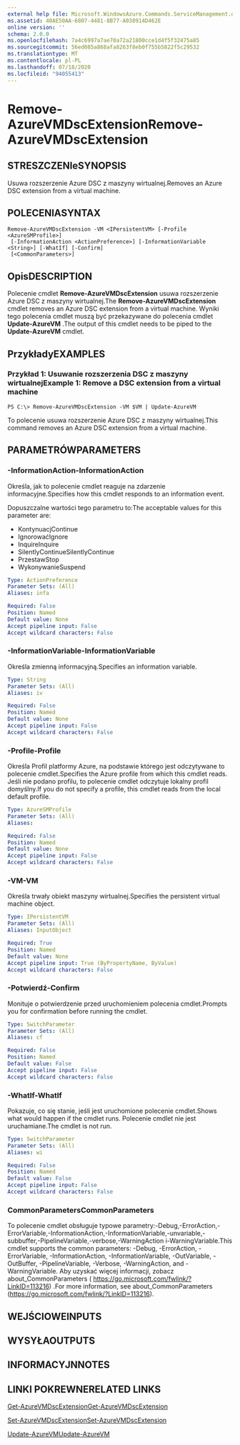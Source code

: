 ```yaml
---
external help file: Microsoft.WindowsAzure.Commands.ServiceManagement.dll-Help.xml
ms.assetid: 40AE50AA-6807-4481-8B77-A038914D462E
online version: ''
schema: 2.0.0
ms.openlocfilehash: 7a4c6997a7ae70a72a21800cce1d4f5f32475a85
ms.sourcegitcommit: 56ed085a868afa8263f8eb0f755b5822f5c29532
ms.translationtype: MT
ms.contentlocale: pl-PL
ms.lasthandoff: 07/18/2020
ms.locfileid: "94055413"
---
```

# <span data-ttu-id="67396-101">Remove-AzureVMDscExtension</span><span class="sxs-lookup"><span data-stu-id="67396-101">Remove-AzureVMDscExtension</span></span>

## <span data-ttu-id="67396-102">STRESZCZENIe</span><span class="sxs-lookup"><span data-stu-id="67396-102">SYNOPSIS</span></span>
<span data-ttu-id="67396-103">Usuwa rozszerzenie Azure DSC z maszyny wirtualnej.</span><span class="sxs-lookup"><span data-stu-id="67396-103">Removes an Azure DSC extension from a virtual machine.</span></span>

## <span data-ttu-id="67396-104">POLECENIA</span><span class="sxs-lookup"><span data-stu-id="67396-104">SYNTAX</span></span>

```
Remove-AzureVMDscExtension -VM <IPersistentVM> [-Profile <AzureSMProfile>]
 [-InformationAction <ActionPreference>] [-InformationVariable <String>] [-WhatIf] [-Confirm]
 [<CommonParameters>]
```

## <span data-ttu-id="67396-105">Opis</span><span class="sxs-lookup"><span data-stu-id="67396-105">DESCRIPTION</span></span>
<span data-ttu-id="67396-106">Polecenie cmdlet **Remove-AzureVMDscExtension** usuwa rozszerzenie Azure DSC z maszyny wirtualnej.</span><span class="sxs-lookup"><span data-stu-id="67396-106">The **Remove-AzureVMDscExtension** cmdlet removes an Azure DSC extension from a virtual machine.</span></span>
<span data-ttu-id="67396-107">Wyniki tego polecenia cmdlet muszą być przekazywane do polecenia cmdlet **Update-AzureVM** .</span><span class="sxs-lookup"><span data-stu-id="67396-107">The output of this cmdlet needs to be piped to the **Update-AzureVM** cmdlet.</span></span>

## <span data-ttu-id="67396-108">Przykłady</span><span class="sxs-lookup"><span data-stu-id="67396-108">EXAMPLES</span></span>

### <span data-ttu-id="67396-109">Przykład 1: Usuwanie rozszerzenia DSC z maszyny wirtualnej</span><span class="sxs-lookup"><span data-stu-id="67396-109">Example 1: Remove a DSC extension from a virtual machine</span></span>
```
PS C:\> Remove-AzureVMDscExtension -VM $VM | Update-AzureVM
```

<span data-ttu-id="67396-110">To polecenie usuwa rozszerzenie Azure DSC z maszyny wirtualnej.</span><span class="sxs-lookup"><span data-stu-id="67396-110">This command removes an Azure DSC extension from a virtual machine.</span></span>

## <span data-ttu-id="67396-111">PARAMETRÓW</span><span class="sxs-lookup"><span data-stu-id="67396-111">PARAMETERS</span></span>

### <span data-ttu-id="67396-112">-InformationAction</span><span class="sxs-lookup"><span data-stu-id="67396-112">-InformationAction</span></span>
<span data-ttu-id="67396-113">Określa, jak to polecenie cmdlet reaguje na zdarzenie informacyjne.</span><span class="sxs-lookup"><span data-stu-id="67396-113">Specifies how this cmdlet responds to an information event.</span></span>

<span data-ttu-id="67396-114">Dopuszczalne wartości tego parametru to:</span><span class="sxs-lookup"><span data-stu-id="67396-114">The acceptable values for this parameter are:</span></span>

- <span data-ttu-id="67396-115">Kontynuacj</span><span class="sxs-lookup"><span data-stu-id="67396-115">Continue</span></span>
- <span data-ttu-id="67396-116">Ignorować</span><span class="sxs-lookup"><span data-stu-id="67396-116">Ignore</span></span>
- <span data-ttu-id="67396-117">Inquire</span><span class="sxs-lookup"><span data-stu-id="67396-117">Inquire</span></span>
- <span data-ttu-id="67396-118">SilentlyContinue</span><span class="sxs-lookup"><span data-stu-id="67396-118">SilentlyContinue</span></span>
- <span data-ttu-id="67396-119">Przestaw</span><span class="sxs-lookup"><span data-stu-id="67396-119">Stop</span></span>
- <span data-ttu-id="67396-120">Wykonywanie</span><span class="sxs-lookup"><span data-stu-id="67396-120">Suspend</span></span>

```yaml
Type: ActionPreference
Parameter Sets: (All)
Aliases: infa

Required: False
Position: Named
Default value: None
Accept pipeline input: False
Accept wildcard characters: False
```

### <span data-ttu-id="67396-121">-InformationVariable</span><span class="sxs-lookup"><span data-stu-id="67396-121">-InformationVariable</span></span>
<span data-ttu-id="67396-122">Określa zmienną informacyjną.</span><span class="sxs-lookup"><span data-stu-id="67396-122">Specifies an information variable.</span></span>

```yaml
Type: String
Parameter Sets: (All)
Aliases: iv

Required: False
Position: Named
Default value: None
Accept pipeline input: False
Accept wildcard characters: False
```

### <span data-ttu-id="67396-123">-Profile</span><span class="sxs-lookup"><span data-stu-id="67396-123">-Profile</span></span>
<span data-ttu-id="67396-124">Określa Profil platformy Azure, na podstawie którego jest odczytywane to polecenie cmdlet.</span><span class="sxs-lookup"><span data-stu-id="67396-124">Specifies the Azure profile from which this cmdlet reads.</span></span>
<span data-ttu-id="67396-125">Jeśli nie podano profilu, to polecenie cmdlet odczytuje lokalny profil domyślny.</span><span class="sxs-lookup"><span data-stu-id="67396-125">If you do not specify a profile, this cmdlet reads from the local default profile.</span></span>

```yaml
Type: AzureSMProfile
Parameter Sets: (All)
Aliases: 

Required: False
Position: Named
Default value: None
Accept pipeline input: False
Accept wildcard characters: False
```

### <span data-ttu-id="67396-126">-VM</span><span class="sxs-lookup"><span data-stu-id="67396-126">-VM</span></span>
<span data-ttu-id="67396-127">Określa trwały obiekt maszyny wirtualnej.</span><span class="sxs-lookup"><span data-stu-id="67396-127">Specifies the persistent virtual machine object.</span></span>

```yaml
Type: IPersistentVM
Parameter Sets: (All)
Aliases: InputObject

Required: True
Position: Named
Default value: None
Accept pipeline input: True (ByPropertyName, ByValue)
Accept wildcard characters: False
```

### <span data-ttu-id="67396-128">-Potwierdź</span><span class="sxs-lookup"><span data-stu-id="67396-128">-Confirm</span></span>
<span data-ttu-id="67396-129">Monituje o potwierdzenie przed uruchomieniem polecenia cmdlet.</span><span class="sxs-lookup"><span data-stu-id="67396-129">Prompts you for confirmation before running the cmdlet.</span></span>

```yaml
Type: SwitchParameter
Parameter Sets: (All)
Aliases: cf

Required: False
Position: Named
Default value: False
Accept pipeline input: False
Accept wildcard characters: False
```

### <span data-ttu-id="67396-130">-WhatIf</span><span class="sxs-lookup"><span data-stu-id="67396-130">-WhatIf</span></span>
<span data-ttu-id="67396-131">Pokazuje, co się stanie, jeśli jest uruchomione polecenie cmdlet.</span><span class="sxs-lookup"><span data-stu-id="67396-131">Shows what would happen if the cmdlet runs.</span></span>
<span data-ttu-id="67396-132">Polecenie cmdlet nie jest uruchamiane.</span><span class="sxs-lookup"><span data-stu-id="67396-132">The cmdlet is not run.</span></span>

```yaml
Type: SwitchParameter
Parameter Sets: (All)
Aliases: wi

Required: False
Position: Named
Default value: False
Accept pipeline input: False
Accept wildcard characters: False
```

### <span data-ttu-id="67396-133">CommonParameters</span><span class="sxs-lookup"><span data-stu-id="67396-133">CommonParameters</span></span>
<span data-ttu-id="67396-134">To polecenie cmdlet obsługuje typowe parametry:-Debug,-ErrorAction,-ErrorVariable,-InformationAction,-InformationVariable,-unvariable,-subbuffer,-PipelineVariable,-verbose,-WarningAction i-WarningVariable.</span><span class="sxs-lookup"><span data-stu-id="67396-134">This cmdlet supports the common parameters: -Debug, -ErrorAction, -ErrorVariable, -InformationAction, -InformationVariable, -OutVariable, -OutBuffer, -PipelineVariable, -Verbose, -WarningAction, and -WarningVariable.</span></span> <span data-ttu-id="67396-135">Aby uzyskać więcej informacji, zobacz about_CommonParameters ( https://go.microsoft.com/fwlink/?LinkID=113216) .</span><span class="sxs-lookup"><span data-stu-id="67396-135">For more information, see about_CommonParameters (https://go.microsoft.com/fwlink/?LinkID=113216).</span></span>

## <span data-ttu-id="67396-136">WEJŚCIOWE</span><span class="sxs-lookup"><span data-stu-id="67396-136">INPUTS</span></span>

## <span data-ttu-id="67396-137">WYSYŁA</span><span class="sxs-lookup"><span data-stu-id="67396-137">OUTPUTS</span></span>

## <span data-ttu-id="67396-138">INFORMACYJN</span><span class="sxs-lookup"><span data-stu-id="67396-138">NOTES</span></span>

## <span data-ttu-id="67396-139">LINKI POKREWNE</span><span class="sxs-lookup"><span data-stu-id="67396-139">RELATED LINKS</span></span>

[<span data-ttu-id="67396-140">Get-AzureVMDscExtension</span><span class="sxs-lookup"><span data-stu-id="67396-140">Get-AzureVMDscExtension</span></span>](./Get-AzureVMDscExtension.md)

[<span data-ttu-id="67396-141">Set-AzureVMDscExtension</span><span class="sxs-lookup"><span data-stu-id="67396-141">Set-AzureVMDscExtension</span></span>](./Set-AzureVMDscExtension.md)

[<span data-ttu-id="67396-142">Update-AzureVM</span><span class="sxs-lookup"><span data-stu-id="67396-142">Update-AzureVM</span></span>](./Update-AzureVM.md)


